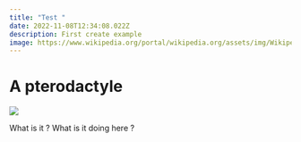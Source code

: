 ```yaml
---
title: "Test "
date: 2022-11-08T12:34:08.022Z
description: First create example
image: https://www.wikipedia.org/portal/wikipedia.org/assets/img/Wikipedia-logo-v2.png
---
```

# A﻿ pterodactyle 



![](https://upload.wikimedia.org/wikipedia/commons/thumb/5/59/Sinopterus_dongi_NMNS.jpg/500px-Sinopterus_dongi_NMNS.jpg)

W﻿hat is it ? What is it doing here ?